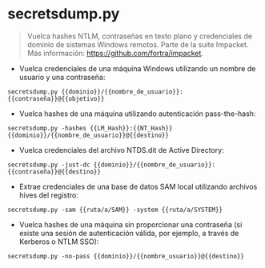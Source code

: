 # secretsdump.py

> Vuelca hashes NTLM, contraseñas en texto plano y credenciales de dominio de sistemas Windows remotos.
> Parte de la suite Impacket.
> Más información: <https://github.com/fortra/impacket>.

- Vuelca credenciales de una máquina Windows utilizando un nombre de usuario y una contraseña:

`secretsdump.py {{dominio}}/{{nombre_de_usuario}}:{{contraseña}}@{{objetivo}}`

- Vuelca hashes de una máquina utilizando autenticación pass-the-hash:

`secretsdump.py -hashes {{LM_Hash}}:{{NT_Hash}} {{dominio}}/{{nombre_de_usuario}}@{{destino}}`

- Vuelca credenciales del archivo NTDS.dit de Active Directory:

`secretsdump.py -just-dc {{dominio}}/{{nombre_de_usuario}}:{{contraseña}}@{{destino}}`

- Extrae credenciales de una base de datos SAM local utilizando archivos hives del registro:

`secretsdump.py -sam {{ruta/a/SAM}} -system {{ruta/a/SYSTEM}}`

- Vuelca hashes de una máquina sin proporcionar una contraseña (si existe una sesión de autenticación válida, por ejemplo, a través de Kerberos o NTLM SSO):

`secretsdump.py -no-pass {{dominio}}/{{nombre_usuario}}@{{destino}}`
